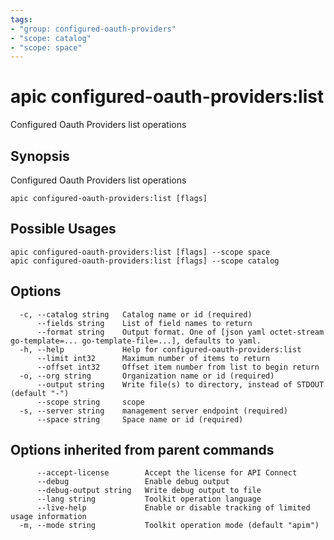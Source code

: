 ```yaml
---
tags:
- "group: configured-oauth-providers"
- "scope: catalog"
- "scope: space"
---
```

# apic configured-oauth-providers:list

Configured Oauth Providers list operations

## Synopsis

Configured Oauth Providers list operations

```
apic configured-oauth-providers:list [flags]
```

## Possible Usages

```
apic configured-oauth-providers:list [flags] --scope space
apic configured-oauth-providers:list [flags] --scope catalog
```

## Options

```
  -c, --catalog string   Catalog name or id (required)
      --fields string    List of field names to return
      --format string    Output format. One of [json yaml octet-stream go-template=... go-template-file=...], defaults to yaml.
  -h, --help             Help for configured-oauth-providers:list
      --limit int32      Maximum number of items to return
      --offset int32     Offset item number from list to begin return
  -o, --org string       Organization name or id (required)
      --output string    Write file(s) to directory, instead of STDOUT (default "-")
      --scope string     scope
  -s, --server string    management server endpoint (required)
      --space string     Space name or id (required)
```

## Options inherited from parent commands

```
      --accept-license        Accept the license for API Connect
      --debug                 Enable debug output
      --debug-output string   Write debug output to file
      --lang string           Toolkit operation language
      --live-help             Enable or disable tracking of limited usage information
  -m, --mode string           Toolkit operation mode (default "apim")
```
